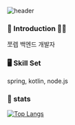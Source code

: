![header](https://capsule-render.vercel.app/api?type=waving&color=gradient&height=260&section=header&text=jinaoah's%20Lawn&fontSize=60&fontAlign=28&fontAlignY=40)
                                                                                                                  
### 🐇 Introduction 👩‍💻
쪼렙 백엔드 개발자

### 🖥️ Skill Set
spring, kotlin, node.js

### 📑 stats
[![Top Langs](https://github-readme-stats.vercel.app/api/top-langs/?username=jinaoah)](https://github.com/anuraghazra/github-readme-stats)
